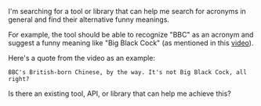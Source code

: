 I'm searching for a tool or library that can help me search for acronyms in general and find their alternative funny meanings.

For example, the tool should be able to recognize "BBC" as an acronym and suggest a funny meaning like "Big Black Cock" (as mentioned in this [video](https://youtu.be/OUO4D2RWnL4?t=28)).

Here's a quote from the video as an example:

```
BBC's British-born Chinese, by the way. It's not Big Black Cock, all right?
```

Is there an existing tool, API, or library that can help me achieve this?
